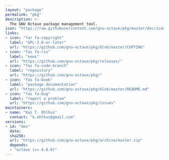 ```yaml
---
layout: "package"
permalink: "pkg"
description: >-
  The GNU Octave package management tool.
icon: "https://raw.githubusercontent.com/gnu-octave/pkg/master/doc/icon.png"
links:
- icon: "far fa-copyright"
  label: "GPL-3.0-or-later"
  url: "https://github.com/gnu-octave/pkg/blob/master/COPYING"
- icon: "fas fa-rss"
  label: "news"
  url: "https://github.com/gnu-octave/pkg/releases/"
- icon: "fas fa-code-branch"
  label: "repository"
  url: "https://github.com/gnu-octave/pkg/"
- icon: "fas fa-book"
  label: "package documentation"
  url: "https://github.com/gnu-octave/pkg/blob/master/README.md"
- icon: "fas fa-bug"
  label: "report a problem"
  url: "https://github.com/gnu-octave/pkg/issues"
maintainers:
- name: "Kai T. Ohlhus"
  contact: "k.ohlhus@gmail.com"
versions:
- id: "dev"
  date:
  sha256:
  url: "https://github.com/gnu-octave/pkg/archive/master.zip"
  depends:
  - "octave (>= 4.0.0)"
---
```

